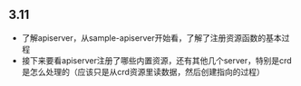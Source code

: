 ## 3.11
- 了解apiserver，从sample-apiserver开始看，了解了注册资源函数的基本过程
- 接下来要看apiserver注册了哪些内置资源，还有其他几个server，特别是crd是怎么处理的（应该只是从crd资源里读数据，然后创建指向的过程）
